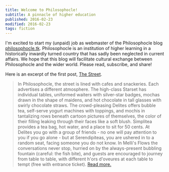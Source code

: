 ```yaml
---
title: Welcome to Philosophocle!
subtitle: A pinnacle of higher education
published: 2016-02-23
modified: 2016-02-23
tags: fiction
---
```


I'm excited to start my (unpaid) job as webmaster of the Philosophocle blog [philosophocle.tk](http://philosophocle.tk). Philosophocle is an institution of higher learning in a historically inwardly turned country that has sadly been neglected in current affairs. We hope that this blog will facilitate cultural exchange between Philosophocle and the wider world. Please read, subscribe, and share!

Here is an excerpt of the first post, [The Street](http://holdenlee.github.io/philosophocle/posts/the-street.html).

> In Philosophocle, the street is lined with cafes and snackeries. Each advertises a different atmosphere. The high-class Starset has individual tables, uniformed waiters with silver-star badges, mochas drawn in the shape of maidens, and hot chocolate in tall glasses with swirly chocolate straws. The crowd-pleasing Delites offers bubble tea, self-serve yogurt machines with toppings, and mochis in tantalizing rows beneath cartoon pictures of themselves, the color of their filling leaking through their faces like a soft blush. <!--more--> Simplitea provides a tea bag, hot water, and a place to sit for 50 cents. At Delites you go with a group of friends - no one will pay attention to you if you go alone - but at Serendipiteas, you are ushered in to a random seat, facing someone you do not know. In Melli's Flows the conversations never stop, hurried on by the always-present bubbling fountain (careful: the fish bite), and guests are encouraged to journey from table to table, with different h'ors d'oveures at each table to tempt (free with entrance ticket). [Read more.](http://holdenlee.github.io/philosophocle/posts/the-street.html)
